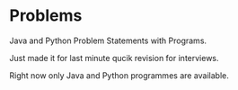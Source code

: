 # Problems


Java and Python Problem Statements with Programs.

Just made it for last minute qucik revision for interviews.

Right now only Java and Python programmes are available.
